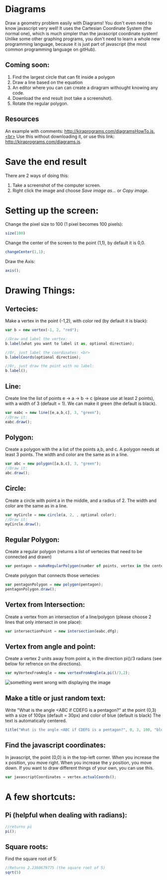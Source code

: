 # Diagrams
Draw a geometry problem easily with Diagrams! You don't even need to know javascript very well! It uses the Cartesian Coordinate System (the normal one), which is much simpler than the javascript coordinate system! Unlike some other graphing programs, you don't need to learn a whole new programming language, because it is just part of javascript (the most common programming language on gitHub).
## Coming soon: <br>
1. Find the largest circle that can fit inside a polygon
2. Draw a line based on the equation
3. An editor where you can can create a diragram withought knowing any code.
4. Download the end result (not take a screenshot).
5. Rotate the regular polygon.
## Resources
An example with comments: http://kiraprograms.com/diagramsHowTo.js.<br>
Use this without downloading it, or use this link: http://kiraprograms.com/diagrams.js.
# Save the end result
There are 2 ways of doing this:
1. Take a screenshot of the computer screen.
2. Right click the image and choose *Save image as...* or *Copy image*.
# Setting up the screen:
Change the pixel size to 100 (1 pixel becomes 100 pixels): <br>
```javascript
size(100)
```

Change the center of the screen to the point (1,1), by default it is 0,0.<br>
```javascript
changeCenter(1,1);
```

Draw the Axis: <br>
```javascript
axis();
```

# Drawing Things:
## Vertecies:
Make a vertex in the point (-1,2), with color red (by default it is black):<br>
```javascript
var b = new vertex(-1, 2, "red");

//Draw and label the vertex:
b.label(what you want to label it as, optional direction);

//Or, just label the coordinates: <br>
b.labelCoords(optional direction);

//Or, just draw the point with no label:
b.label();
```

## Line:
Create line the list of points e -> a -> b -> c (please use at least 2 points), with a width of 3 (default = 1). We can make it green (the default is black).
```javascript
var eabc = new line([e,a,b,c], 3, "green");
//Draw it:
eabc.draw();
```

## Polygon:
Create a polygon with the a list of the points a,b, and c. A polygon needs at least 3 points. The width and color are the same as in a line.<br>
```javascript
var abc = new polygon([a,b,c], 3, "green");
//Draw it:
abc.draw();
```

## Circle:
Create a circle with point a in the middle, and a radius of 2. The width and color are the same as in a line. <br>
```javascript
var myCircle = new circle(a, 2, , optional color);
//Draw it:
myCircle.draw();
```

## Regular Polygon:
Create a regular polygon (returns a list of vertecies that need to be connected and drawn)<br>
```javascript
var pentagon = makeRegularPolygon(number of points, vertex in the center, the distance between 2 points);
```
Create polygon that connects those vertecies:<br>
```javascript
var pentagonPolygon = new polygon(pentagon);
pentagonPolygon.draw();
```

## Vertex from Intersection:
Create a vertex from an intersection of a line/polygon (please choose 2 lines that only intersect in one place):
```javascript
var intersectionPoint = new intersection(eabc,dfg);
```
## Vertex from angle and point:
Create a vertex 2 units away from point a, in the direction pi()/3 radians (see below for refrence on the directions).
```javascript
var myVertexFromAngle = new vertexFromAngle(a,pi()/3,2);
```
![something went wrong with displaying the image](http://kiraprograms.com/vertexFromAngleImg.png)

## Make a title or just random text:
Write "What is the angle <ABC if CDEFG is a pentagon?" at the point (0,3) with a size of 100px (default = 30px) and color of blue (default is black)
The text is automatically centered.
```javascript
title("What is the angle <ABC if CDEFG is a pentagon?", 0, 3, 100, "blue");
```

## Find the javascript coordinates:
In javascript, the point (0,0) is in the top-left corner. When you increase the x position, you move right. When you increase the y position, you move down. If you want to draw different things of your own, you can use this. 
```javascript
var javascriptCoordinates = vertex.actualCoords();
```
# A few shortcuts:
## Pi (helpful when dealing with radians):
```javascript
//returns pi
pi();
```

## Square roots:
Find the square root of 5:
```javascript
//Returns 2.2360679775 (the square root of 5)
sqrt(5)
```
